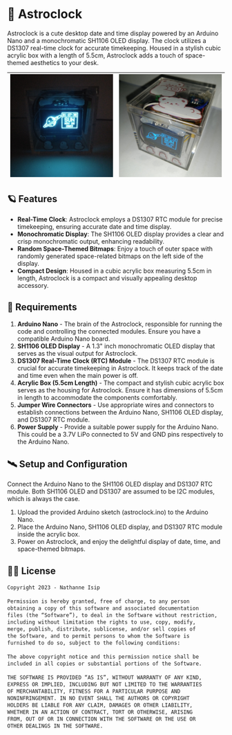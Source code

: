 # 🚀 Astroclock

Astroclock is a cute desktop date and time display powered by an Arduino Nano and a monochromatic SH1106 OLED display. The clock utilizes a DS1307 real-time clock for accurate timekeeping. Housed in a stylish cubic acrylic box with a length of 5.5cm, Astroclock adds a touch of space-themed aesthetics to your desk.

| ![](assets/astroclock-dark.jpeg) | ![](assets/astroclock-light.jpeg) |
|-----------------------------------|------------------------------------|

## 🪐 Features

- **Real-Time Clock**: Astroclock employs a DS1307 RTC module for precise timekeeping, ensuring accurate date and time display.
- **Monochromatic Display**: The SH1106 OLED display provides a clear and crisp monochromatic output, enhancing readability.
- **Random Space-Themed Bitmaps**: Enjoy a touch of outer space with randomly generated space-related bitmaps on the left side of the display.
- **Compact Design**: Housed in a cubic acrylic box measuring 5.5cm in length, Astroclock is a compact and visually appealing desktop accessory.

## 🔭 Requirements

1. **Arduino Nano** - The brain of the Astroclock, responsible for running the code and controlling the connected modules. Ensure you have a compatible Arduino Nano board.
2. **SH1106 OLED Display** - A 1.3" inch monochromatic OLED display that serves as the visual output for Astroclock.
3. **DS1307 Real-Time Clock (RTC) Module** - The DS1307 RTC module is crucial for accurate timekeeping in Astroclock. It keeps track of the date and time even when the main power is off.
4. **Acrylic Box (5.5cm Length)** - The compact and stylish cubic acrylic box serves as the housing for Astroclock. Ensure it has dimensions of 5.5cm in length to accommodate the components comfortably.
5. **Jumper Wire Connectors** - Use appropriate wires and connectors to establish connections between the Arduino Nano, SH1106 OLED display, and DS1307 RTC module.
6. **Power Supply** - Provide a suitable power supply for the Arduino Nano. This could be a 3.7V LiPo connected to 5V and GND pins respectively to the Arduino Nano.

## 🛰 Setup and Configuration

Connect the Arduino Nano to the SH1106 OLED display and DS1307 RTC module. Both SH1106 OLED and DS1307 are assumed to be I2C modules, which is always the case.

1. Upload the provided Arduino sketch (astroclock.ino) to the Arduino Nano.
2. Place the Arduino Nano, SH1106 OLED display, and DS1307 RTC module inside the acrylic box.
3. Power on Astroclock, and enjoy the delightful display of date, time, and space-themed bitmaps.

## 🧑‍🚀 License

```
Copyright 2023 - Nathanne Isip

Permission is hereby granted, free of charge, to any person
obtaining a copy of this software and associated documentation
files (the “Software”), to deal in the Software without restriction,
including without limitation the rights to use, copy, modify,
merge, publish, distribute, sublicense, and/or sell copies of
the Software, and to permit persons to whom the Software is
furnished to do so, subject to the following conditions:

The above copyright notice and this permission notice shall be
included in all copies or substantial portions of the Software.

THE SOFTWARE IS PROVIDED “AS IS”, WITHOUT WARRANTY OF ANY KIND,
EXPRESS OR IMPLIED, INCLUDING BUT NOT LIMITED TO THE WARRANTIES
OF MERCHANTABILITY, FITNESS FOR A PARTICULAR PURPOSE AND
NONINFRINGEMENT. IN NO EVENT SHALL THE AUTHORS OR COPYRIGHT
HOLDERS BE LIABLE FOR ANY CLAIM, DAMAGES OR OTHER LIABILITY,
WHETHER IN AN ACTION OF CONTRACT, TORT OR OTHERWISE, ARISING
FROM, OUT OF OR IN CONNECTION WITH THE SOFTWARE OR THE USE OR
OTHER DEALINGS IN THE SOFTWARE.
```